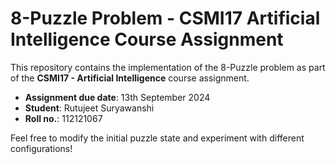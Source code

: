 # 8-Puzzle Problem - CSMI17 Artificial Intelligence Course Assignment

This repository contains the implementation of the 8-Puzzle problem as part of the **CSMI17 - Artificial Intelligence** course assignment.

- **Assignment due date**: 13th September 2024
- **Student**: Rutujeet Suryawanshi
- **Roll no.**: 112121067

Feel free to modify the initial puzzle state and experiment with different configurations!
